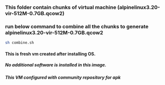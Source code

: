 ### This folder contain chunks of virtual machine (alpinelinux3.20-vir-512M-0.7GB.qcow2)

### run below command to combine all the chunks to generate alpinelinux3.20-vir-512M-0.7GB.qcow2

```bash
sh combine.sh
```


#### This is fresh vm created after installing OS. 
##### No additional software is installed in this image.
##### This VM configured with community repository for apk
